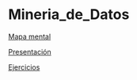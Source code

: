 # Mineria_de_Datos

[Mapa mental](https://github.com/Eliezercastillo-alcantar/Mineria_de_Datos/blob/master/MapaMental_1_1684521.pdf)

[Presentación](https://github.com/lauraestefany/Mineria-de-datos/blob/master/Presentaci%C3%B3n_Predicci%C3%B3n_.pdf)

[Ejercicios](https://github.com/lauraestefany/Mineria-de-datos/blob/master/Ejercicios1_5_003.ipynb)
